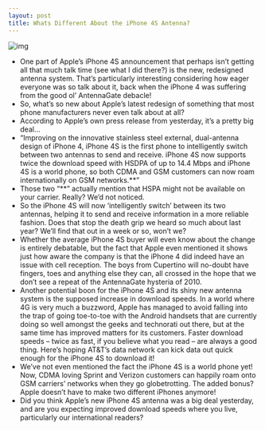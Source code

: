 ```yaml
---
layout: post
title: Whats Different About the iPhone 4S Antenna?
---
```

![img](http://media.idownloadblog.com/wp-content/uploads/2011/10/Screen-Shot-2011-10-05-at-11.23.15-AM-e1317828239945.png)
* One part of Apple’s iPhone 4S announcement that perhaps isn’t getting all that much talk time (see what I did there?) is the new, redesigned antenna system. That’s particularly interesting considering how eager everyone was so talk about it, back when the iPhone 4 was suffering from the good ol’ AntennaGate debacle!
* So, what’s so new about Apple’s latest redesign of something that most phone manufacturers never even talk about at all?
* According to Apple’s own press release from yesterday, it’s a pretty big deal…
* “Improving on the innovative stainless steel external, dual-antenna design of iPhone 4, iPhone 4S is the first phone to intelligently switch between two antennas to send and receive. iPhone 4S now supports twice the download speed with HSDPA of up to 14.4 Mbps and iPhone 4S is a world phone, so both CDMA and GSM customers can now roam internationally on GSM networks.**”
* Those two “**” actually mention that HSPA might not be available on your carrier. Really? We’d not noticed.
* So the iPhone 4S will now ‘intelligently switch’ between its two antennas, helping it to send and receive information in a more reliable fashion. Does that stop the death grip we heard so much about last year? We’ll find that out in a week or so, won’t we?
* Whether the average iPhone 4S buyer will even know about the change is entirely debatable, but the fact that Apple even mentioned it shows just how aware the company is that the iPhone 4 did indeed have an issue with cell reception. The boys from Cupertino will no-doubt have fingers, toes and anything else they can, all crossed in the hope that we don’t see a repeat of the AntennaGate hysteria of 2010.
* Another potential boon for the iPhone 4S and its shiny new antenna system is the supposed increase in download speeds. In a world where 4G is very much a buzzword, Apple has managed to avoid falling into the trap of going toe-to-toe with the Android handsets that are currently doing so well amongst the geeks and technorati out there, but at the same time has improved matters for its customers. Faster download speeds – twice as fast, if you believe what you read – are always a good thing. Here’s hoping AT&T’s data network can kick data out quick enough for the iPhone 4S to download it!
* We’ve not even mentioned the fact the iPhone 4S is a world phone yet! Now, CDMA loving Sprint and Verizon customers can happily roam onto GSM carriers’ networks when they go globetrotting. The added bonus? Apple doesn’t have to make two different iPhones anymore!
* Did you think Apple’s new iPhone 4S antenna was a big deal yesterday, and are you expecting improved download speeds where you live, particularly our international readers?

